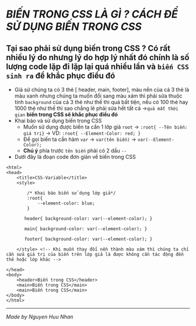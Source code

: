 # *BIẾN TRONG CSS LÀ GÌ ? CÁCH ĐỂ SỬ DỤNG BIẾN TRONG CSS*
## Tại sao phải sử dụng biến trong CSS ? Có rất nhiều lý do nhưng lý do hợp lý nhất đó chính là số lượng code lặp đi lặp lại quá nhiều lần và `biến CSS sinh ra` để khắc phục điều đó
* Giả sử chúng ta có 3 thẻ [ header, main, footer], màu nền của cả 3 thẻ là màu xanh nhưng chúng ta muốn đổi sang màu xám thì phải sửa thuộc tính `background` của cả 3 thẻ như thế thì quá bất tiện, nếu có 100 thẻ hay 1000 thẻ như thế thì sao chẳng lẽ phải sửa hết tất cả ->`quá mất thời gian` **biến trong CSS sẽ khắc phục điều đó**
* Khai báo và sử dụng biến trong CSS
  * Muốn sử dụng được biến ta cần 1 lớp giả `root` -> `:root{ --Tên biến: giá trị}` -> VD: `:root{ --Element-Color: red; }`
  * Để gọi biến ta cần hàm `var` -> `var(tên biến)` -> `var(--Element-Color);`
  * **Chú ý** phía trước `tên biến` phải có 2 dấu `--`
* Dưới đây là đoạn code đơn giản về biến trong CSS
```
<html>
<head>
    <title>CSS-Variable</title>
    <style>
    
        /* Khai báo biến sử dụng lớp giả*/
        :root{
            --element-color: blue;
        }

       header{ background-color: var(--element-color); }

       main{ background-color: var(--element-color); }

       footer{ background-color: var(--element-color); }

    </style> <!-- Khi muốn thay đổi nền thành màu xám thì chúng ta chỉ cần sửa giá trị của biến trên lớp giả là được không cần tác động đến thẻ hoặc lớp khác -->
    
</head>
<body>
    <header>Biến trong CSS</header>
    <main>Biến trong CSS</main>
    <main>Biến trong CSS</main>
</body>
</html>
```

<hr>

*Made by Nguyen Huu Nhan*
